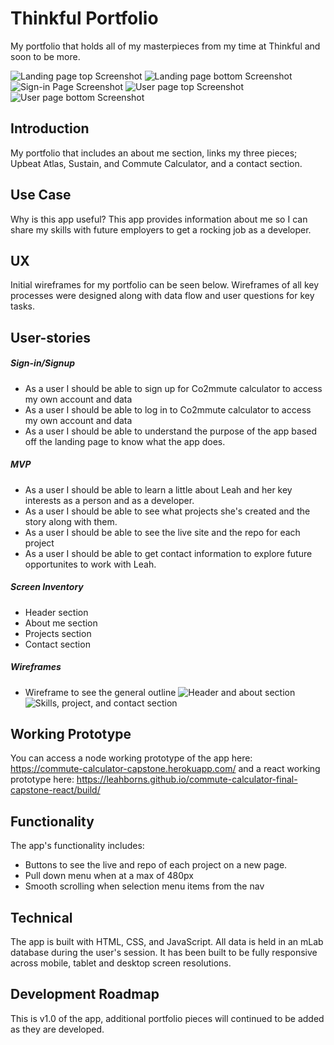 # Thinkful Portfolio
My portfolio that holds all of my masterpieces from my time at Thinkful and soon to be more.

![Landing page top Screenshot](https://github.com/LeahBorns/commute-calculator-final-capstone-react/blob/master/wire-frame-images/landing-page-top.png)
![Landing page bottom Screenshot](https://github.com/LeahBorns/commute-calculator-final-capstone-react/blob/master/wire-frame-images/landing-page-bottom.png)
![Sign-in Page Screenshot](https://github.com/LeahBorns/commute-calculator-final-capstone-react/blob/master/wire-frame-images/sign-in-page.png)
![User page top Screenshot](https://github.com/LeahBorns/commute-calculator-final-capstone-react/blob/master/wire-frame-images/user-page-top.png)
![User page bottom Screenshot](https://github.com/LeahBorns/commute-calculator-final-capstone-react/blob/master/wire-frame-images/user-page-bottom.png)

## Introduction
My portfolio that includes an about me section, links my three pieces; Upbeat Atlas, Sustain, and Commute Calculator, and a contact section.


## Use Case
Why is this app useful? This app provides information about me so I can share my skills with future employers to get a rocking job as a developer.

## UX

Initial wireframes for my portfolio can be seen below. Wireframes of all key processes were designed along with data flow and user questions for key tasks.


## User-stories

##### Sign-in/Signup
* As a user I should be able to sign up for Co2mmute calculator to access my own account and data
* As a user I should be able to log in to Co2mmute calculator to access my own account and data
* As a user I should be able to understand the purpose of the app based off the landing page to know what the app does.

##### MVP
* As a user I should be able to learn a little about Leah and her key interests as a person and as a developer.
* As a user I should be able to see what projects she's created and the story along with them.
* As a user I should be able to see the live site and the repo for each project
* As a user I should be able to get contact information to explore future opportunites to work with Leah.

##### Screen Inventory
* Header section
* About me section
* Projects section
* Contact section

##### Wireframes

* Wireframe to see the general outline
![Header and about section](https://github.com/LeahBorns/leah-portfolio/blob/master/images/portfolio-top.png)
![Skills, project, and contact section](https://github.com/LeahBorns/commute-calculator-final-capstone/blob/master/wire-frame-images/sign-in-page-html-wireframe.png)


## Working Prototype

You can access a node working prototype of the app here: https://commute-calculator-capstone.herokuapp.com/ and a react working prototype here: https://leahborns.github.io/commute-calculator-final-capstone-react/build/

## Functionality
The app's functionality includes:

* Buttons to see the live and repo of each project on a new page.
* Pull down menu when at a max of 480px
* Smooth scrolling when selection menu items from the nav


## Technical

The app is built with HTML, CSS, and JavaScript. All data is held in an mLab database during the user's session. It has been built to be fully responsive across mobile, tablet and desktop screen resolutions.

## Development Roadmap

This is v1.0 of the app, additional portfolio pieces will continued to be added as they are developed.
